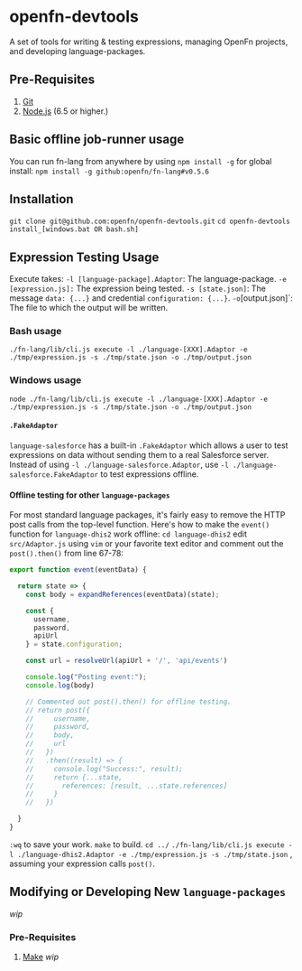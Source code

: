 # openfn-devtools
A set of tools for writing &amp; testing expressions, managing OpenFn projects,
and developing language-packages.

## Pre-Requisites
1. [Git](https://git-scm.com/downloads)
2. [Node.js](https://nodejs.org/en/download/) (6.5 or higher.)

## Basic offline job-runner usage
You can run fn-lang from anywhere by using `npm install -g` for global install:
`npm install -g github:openfn/fn-lang#v0.5.6`

## Installation
`git clone git@github.com:openfn/openfn-devtools.git`
`cd openfn-devtools`
`install_[windows.bat OR bash.sh]`

## Expression Testing Usage
Execute takes:
`-l [language-package].Adaptor`: The language-package.
`-e [expression.js]:` The expression being tested.
`-s [state.json]`: The message `data: {...}` and credential `configuration: {...}`.
`-o`[output.json]`: The file to which the output will be written.

### Bash usage
`./fn-lang/lib/cli.js execute -l ./language-[XXX].Adaptor -e ./tmp/expression.js -s ./tmp/state.json -o ./tmp/output.json`
### Windows usage
`node ./fn-lang/lib/cli.js execute -l ./language-[XXX].Adaptor -e ./tmp/expression.js -s ./tmp/state.json -o ./tmp/output.json`

#### `.FakeAdaptor`
`language-salesforce` has a built-in `.FakeAdaptor` which allows a user to test
expressions on data without sending them to a real Salesforce server. Instead of
using `-l ./language-salesforce.Adaptor`, use `-l ./language-salesforce.FakeAdaptor`
to test expressions offline.

#### Offline testing for other `language-packages`
For most standard language packages, it's fairly easy to remove the HTTP post
calls from the top-level function. Here's how to make the `event()` function for
`language-dhis2` work offline:
`cd language-dhis2`
edit `src/Adaptor.js` using `vim` or your favorite text editor and comment out
the `post().then()` from line 67-78:
```js
export function event(eventData) {

  return state => {
    const body = expandReferences(eventData)(state);

    const {
      username,
      password,
      apiUrl
    } = state.configuration;

    const url = resolveUrl(apiUrl + '/', 'api/events')

    console.log("Posting event:");
    console.log(body)

    // Commented out post().then() for offline testing.
    // return post({
    //     username,
    //     password,
    //     body,
    //     url
    //   })
    //   .then((result) => {
    //     console.log("Success:", result);
    //     return {...state,
    //       references: [result, ...state.references]
    //     }
    //   })

  }
}
```
`:wq` to save your work.
`make` to build.
`cd ../`
`./fn-lang/lib/cli.js execute -l ./language-dhis2.Adaptor -e ./tmp/expression.js -s ./tmp/state.json`
, assuming your expression calls `post()`.


## Modifying or Developing New `language-packages`
*wip*
### Pre-Requisites
1. [Make](http://www.gnu.org/software/make/)
*wip*
